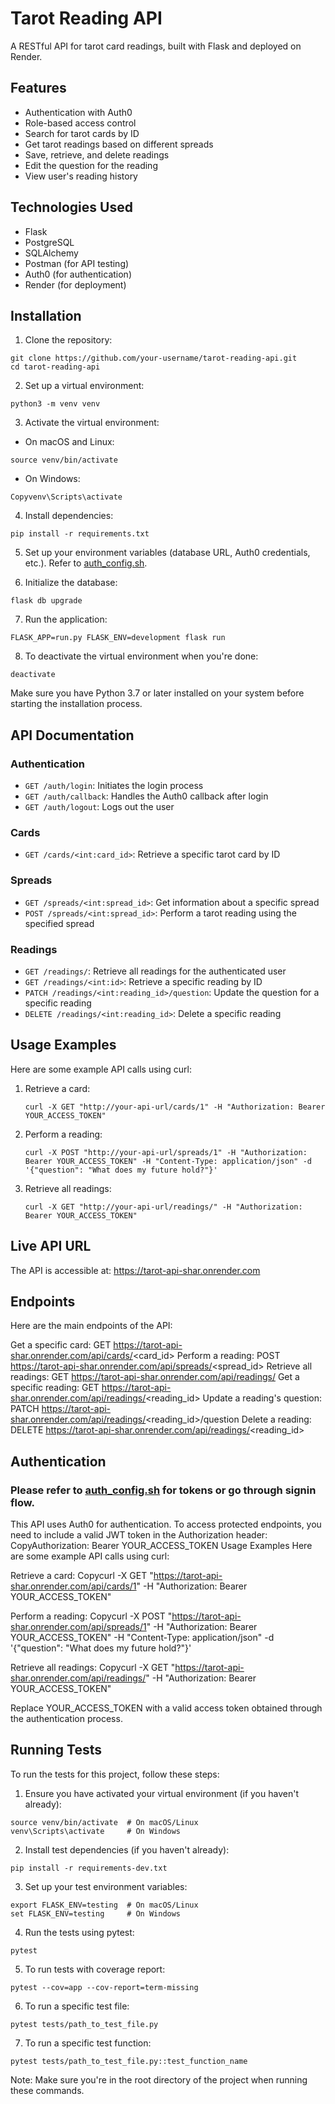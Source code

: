 # Tarot Reading API

A RESTful API for tarot card readings, built with Flask and deployed on Render.

## Features

- Authentication with Auth0
- Role-based access control
- Search for tarot cards by ID
- Get tarot readings based on different spreads
- Save, retrieve, and delete readings
- Edit the question for the reading
- View user's reading history

## Technologies Used

- Flask
- PostgreSQL
- SQLAlchemy
- Postman (for API testing)
- Auth0 (for authentication)
- Render (for deployment)

## Installation

1. Clone the repository:
```
git clone https://github.com/your-username/tarot-reading-api.git
cd tarot-reading-api
```

2. Set up a virtual environment:
```
python3 -m venv venv
```

3. Activate the virtual environment:

- On macOS and Linux:
```
source venv/bin/activate
```

- On Windows:
```
Copyvenv\Scripts\activate
```

4. Install dependencies:
```
pip install -r requirements.txt
```

5. Set up your environment variables (database URL, Auth0 credentials, etc.). Refer to [auth_config.sh](/Users/Angelica/Documents/Coding/Udacity/full-stack-nanodegree/tarot-api/auth_config.sh).

6. Initialize the database:
```
flask db upgrade
```

7. Run the application:
```
FLASK_APP=run.py FLASK_ENV=development flask run
```

8. To deactivate the virtual environment when you're done:
```
deactivate
```

Make sure you have Python 3.7 or later installed on your system before starting the installation process.

## API Documentation

### Authentication

- `GET /auth/login`: Initiates the login process
- `GET /auth/callback`: Handles the Auth0 callback after login
- `GET /auth/logout`: Logs out the user

### Cards

- `GET /cards/<int:card_id>`: Retrieve a specific tarot card by ID

### Spreads

- `GET /spreads/<int:spread_id>`: Get information about a specific spread
- `POST /spreads/<int:spread_id>`: Perform a tarot reading using the specified spread

### Readings

- `GET /readings/`: Retrieve all readings for the authenticated user
- `GET /readings/<int:id>`: Retrieve a specific reading by ID
- `PATCH /readings/<int:reading_id>/question`: Update the question for a specific reading
- `DELETE /readings/<int:reading_id>`: Delete a specific reading

## Usage Examples

Here are some example API calls using curl:

1. Retrieve a card:
   ```
   curl -X GET "http://your-api-url/cards/1" -H "Authorization: Bearer YOUR_ACCESS_TOKEN"
   ```

2. Perform a reading:
   ```
   curl -X POST "http://your-api-url/spreads/1" -H "Authorization: Bearer YOUR_ACCESS_TOKEN" -H "Content-Type: application/json" -d '{"question": "What does my future hold?"}'
   ```

3. Retrieve all readings:
   ```
   curl -X GET "http://your-api-url/readings/" -H "Authorization: Bearer YOUR_ACCESS_TOKEN"
   ```

## Live API URL
The API is accessible at: https://tarot-api-shar.onrender.com

## Endpoints
Here are the main endpoints of the API:

Get a specific card:
GET https://tarot-api-shar.onrender.com/api/cards/<card_id>
Perform a reading:
POST https://tarot-api-shar.onrender.com/api/spreads/<spread_id>
Retrieve all readings:
GET https://tarot-api-shar.onrender.com/api/readings/
Get a specific reading:
GET https://tarot-api-shar.onrender.com/api/readings/<reading_id>
Update a reading's question:
PATCH https://tarot-api-shar.onrender.com/api/readings/<reading_id>/question
Delete a reading:
DELETE https://tarot-api-shar.onrender.com/api/readings/<reading_id>


## Authentication

### Please refer to [auth_config.sh](/Users/Angelica/Documents/Coding/Udacity/full-stack-nanodegree/tarot-api/auth_config.sh) for tokens or go through signin flow.

This API uses Auth0 for authentication. To access protected endpoints, you need to include a valid JWT token in the Authorization header:
CopyAuthorization: Bearer YOUR_ACCESS_TOKEN
Usage Examples
Here are some example API calls using curl:

Retrieve a card:
Copycurl -X GET "https://tarot-api-shar.onrender.com/api/cards/1" -H "Authorization: Bearer YOUR_ACCESS_TOKEN"

Perform a reading:
Copycurl -X POST "https://tarot-api-shar.onrender.com/api/spreads/1" -H "Authorization: Bearer YOUR_ACCESS_TOKEN" -H "Content-Type: application/json" -d '{"question": "What does my future hold?"}'

Retrieve all readings:
Copycurl -X GET "https://tarot-api-shar.onrender.com/api/readings/" -H "Authorization: Bearer YOUR_ACCESS_TOKEN"


Replace YOUR_ACCESS_TOKEN with a valid access token obtained through the authentication process.

## Running Tests
To run the tests for this project, follow these steps:

1. Ensure you have activated your virtual environment (if you haven't already):
```
source venv/bin/activate  # On macOS/Linux
venv\Scripts\activate     # On Windows
```

2. Install test dependencies (if you haven't already):
```
pip install -r requirements-dev.txt
```

3. Set up your test environment variables:
```
export FLASK_ENV=testing  # On macOS/Linux
set FLASK_ENV=testing     # On Windows
```

4. Run the tests using pytest:
```
pytest
```

5. To run tests with coverage report:
```
pytest --cov=app --cov-report=term-missing
```

6. To run a specific test file:
```
pytest tests/path_to_test_file.py
```

7. To run a specific test function:
```
pytest tests/path_to_test_file.py::test_function_name
```

Note: Make sure you're in the root directory of the project when running these commands.